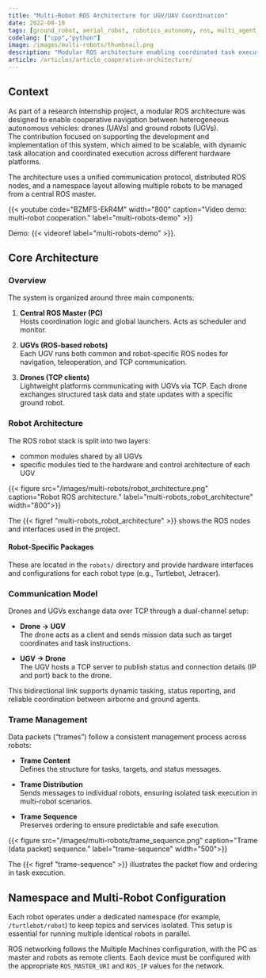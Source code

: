 ```yaml
---
title: "Multi-Robot ROS Architecture for UGV/UAV Coordination"
date: 2022-08-10
tags: [ground_robot, aerial_robot, robotics_autonomy, ros, multi_agent_systems]
codelang: ["cpp","python"]
image: /images/multi-robots/thumbnail.png
description: "Modular ROS architecture enabling coordinated task execution between drones and ground robots using TCP."
article: /articles/article_cooperative-architecture/
---
```


## Context

As part of a research internship project, a modular ROS architecture was designed to enable cooperative navigation between heterogeneous autonomous vehicles: drones (UAVs) and ground robots (UGVs).  
The contribution focused on supporting the development and implementation of this system, which aimed to be scalable, with dynamic task allocation and coordinated execution across different hardware platforms.

The architecture uses a unified communication protocol, distributed ROS nodes, and a namespace layout allowing multiple robots to be managed from a central ROS master.

{{< youtube code="BZMFS-EkR4M" width="800" caption="Video demo: multi-robot cooperation." label="multi-robots-demo" >}}

Demo: {{< videoref label="multi-robots-demo" >}}.

## Core Architecture

### Overview

The system is organized around three main components:

1. **Central ROS Master (PC)**  
   Hosts coordination logic and global launchers. Acts as scheduler and monitor.

2. **UGVs (ROS-based robots)**  
   Each UGV runs both common and robot-specific ROS nodes for navigation, teleoperation, and TCP communication.

3. **Drones (TCP clients)**  
   Lightweight platforms communicating with UGVs via TCP. Each drone exchanges structured task data and state updates with a specific ground robot.

### Robot Architecture

The ROS robot stack is split into two layers:
* common modules shared by all UGVs
* specific modules tied to the hardware and control architecture of each UGV

{{< figure src="/images/multi-robots/robot_architecture.png" caption="Robot ROS architecture." label="multi-robots_robot_architecture" width="800">}}

The {{< figref "multi-robots_robot_architecture" >}} shows the ROS nodes and interfaces used in the project.

#### Robot-Specific Packages

These are located in the `robots/` directory and provide hardware interfaces and configurations for each robot type (e.g., Turtlebot, Jetracer).

### Communication Model

Drones and UGVs exchange data over TCP through a dual-channel setup:

* **Drone → UGV**  
  The drone acts as a client and sends mission data such as target coordinates and task instructions.

* **UGV → Drone**  
  The UGV hosts a TCP server to publish status and connection details (IP and port) back to the drone.

This bidirectional link supports dynamic tasking, status reporting, and reliable coordination between airborne and ground agents.

### Trame Management

Data packets (“trames”) follow a consistent management process across robots:

* **Trame Content**  
  Defines the structure for tasks, targets, and status messages.

* **Trame Distribution**  
  Sends messages to individual robots, ensuring isolated task execution in multi-robot scenarios.

* **Trame Sequence**  
  Preserves ordering to ensure predictable and safe execution.

{{< figure src="/images/multi-robots/trame_sequence.png" caption="Trame (data packet) sequence." label="trame-sequence" width="500">}}

The {{< figref "trame-sequence" >}} illustrates the packet flow and ordering in task execution.

## Namespace and Multi-Robot Configuration

Each robot operates under a dedicated namespace (for example, `/turtlebot/robot`) to keep topics and services isolated. This setup is essential for running multiple identical robots in parallel.

ROS networking follows the Multiple Machines configuration, with the PC as master and robots as remote clients. Each device must be configured with the appropriate `ROS_MASTER_URI` and `ROS_IP` values for the network.
